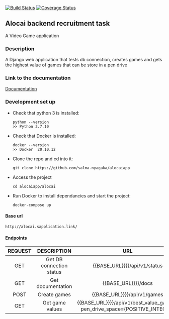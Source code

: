 [![Build Status](https://app.travis-ci.com/salma-nyagaka/alocaiapp.svg?branch=develop)](https://app.travis-ci.com/salma-nyagaka/alocaiapp)
[![Coverage Status](https://coveralls.io/repos/github/salma-nyagaka/alocaiapp/badge.svg?branch=develop)](https://coveralls.io/github/salma-nyagaka/alocaiapp?branch=develop)

## Alocai backend recruitment task
A Video Game  application

### Description
A Django web application that tests db connection, creates games and gets the highest value of games that can be store in a pen drive

### Link to the documentation
 [Documentation](http://alocai.sapplication.link/docs/)

### Development set up

-   Check that python 3 is installed:

    ```
    python --version
    >> Python 3.7.10
    ```

-   Check that Docker is installed:

    ```
    docker --version
    >> Docker  20.10.12
    ```

-   Clone the repo and cd into it:

    ```
    git clone https://github.com/salma-nyagaka/alocaiapp
    ```

- Access the project

    ```
    cd alocaiapp/alocai
    ```

-   Run Docker to install dependancies and start the project:

    ```
    docker-compose up
    ```
 
 #### Base url
    http://alocai.sapplication.link/

 #### Endpoints
| REQUEST | DESCRIPTION  | URL  |
| :-----: | :-: | :-: |
| GET | Get DB connection status |  {{BASE_URL}}}}/api/v1/status |
| GET | Get documentation|  {{BASE_URL}}}}/docs |
| POST | Create games|  {{BASE_URL}}}}/api/v1/games |
| GET | Get game values|  {{BASE_URL}}}}/api/v1/best_value_games?pen_drive_space={POSITIVE_INTEGER} |

